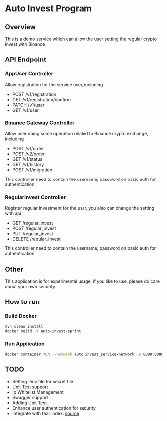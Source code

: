 # Auto Invest Program
## Overview
This is a demo service which can allow the user setting the regular crypto invest with Binance

## API Endpoint
### AppUser Controller
Allow registration for the service user, including 
  - POST /v1/registration
  - GET /v1/registration/confirm
  - PATCH /v1/user
  - GET /v1/user
### Binance Gateway Controller
Allow user doing some operation related to Binance crypto exchange, including

  - POST /v1/order
  - POST /v2/order
  - GET /v1/status
  - GET /v1/history
  - POST /v1/migration

This controller need to contain the username, password on basic auth for authentication
### RegularInvest Controller
Register regular investment for the user, you also can change the setting with api
  - GET /regular_invest
  - POST /regular_invest
  - PUT /regular_invest
  - DELETE /regular_invest

This controller need to contain the username, password on basic auth for authentication

## Other
This application is for experimental usage, if you like to use, please do care about your own security.


## How to run
### Build Docker
```bash
mvn clean install
docker build -t auto-invest-sprint .
```

### Run Application
```bash
docker container run --network auto-invest_service-network -p 8080:8080 auto-invest-sprint
```
## TODO 
- Setting .env file for secret file
- Unit Test support
- Ip Whitelist Management
- Swagger support
- Adding Unit Test
- Enhance user authentication for security
- Integrate with fear index: [source](https://www.capmarketcap.com/en/fear-and-greed-index)